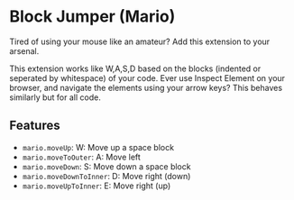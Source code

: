 # Block Jumper (Mario)

Tired of using your mouse like an amateur? Add this extension to your arsenal.

This extension works like W,A,S,D based on the blocks (indented or seperated by whitespace) of your code.
Ever use Inspect Element on your browser, and navigate the elements using your arrow keys? This behaves similarly but for all code.

## Features

* `mario.moveUp`: W: Move up a space block
* `mario.moveToOuter`: A:  Move left
* `mario.moveDown`: S: Move down a space block
* `mario.moveDownToInner`: D: Move right (down)
* `mario.moveUpToInner`: E: Move right (up)